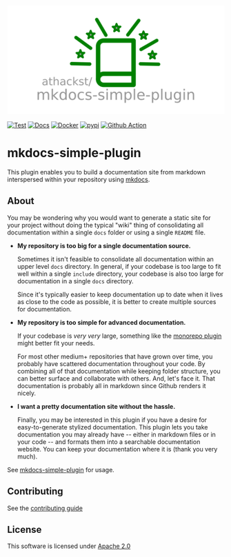 ![mkdocs-simple-plugin](https://github.com/athackst/mkdocs-simple-plugin/raw/main/media/mkdocs-simple-plugin.png)

[![Test](https://github.com/athackst/mkdocs-simple-plugin/workflows/Test/badge.svg)](https://github.com/athackst/mkdocs-simple-plugin)
[![Docs](https://github.com/athackst/mkdocs-simple-plugin/workflows/Docs/badge.svg)](https://althack.dev/mkdocs-simple-plugin) 
[![Docker](https://img.shields.io/docker/pulls/althack/mkdocs-simple-plugin)](https://hub.docker.com/r/althack/mkdocs-simple-plugin) 
[![pypi](https://img.shields.io/pypi/dm/mkdocs-simple-plugin?label=pypi%20downloads&color=blue)](https://pypi.org/project/mkdocs-simple-plugin/) 
[![Github Action](https://img.shields.io/badge/github%20action-download-blue)](https://github.com/marketplace/actions/mkdocs-simple-action)

# mkdocs-simple-plugin

This plugin enables you to build a documentation site from markdown interspersed within your repository using [mkdocs](https://www.mkdocs.org/).

## About

You may be wondering why you would want to generate a static site for your project without doing the typical "wiki" thing of consolidating all documentation within a single `docs` folder or using a single `README` file.

* **My repository is too big for a single documentation source.**

    Sometimes it isn't feasible to consolidate all documentation within an upper level `docs` directory.  In general, if your codebase is too large to fit well within a single `include` directory, your codebase is also too large for documentation in a single `docs` directory.  

    Since it's typically easier to keep documentation up to date when it lives as close to the code as possible, it is better to create multiple sources for documentation.

* **My repository is too simple for advanced documentation.**

    If your codebase is _very very_ large, something like the [monorepo plugin](https://github.com/spotify/mkdocs-monorepo-plugin) might better fit your needs.

    For most other medium+ repositories that have grown over time, you probably have scattered documentation throughout your code.  By combining all of that documentation while keeping folder structure, you can better surface and collaborate with others. And, let's face it.  That documentation is probably all in markdown since Github renders it nicely.

* **I want a pretty documentation site without the hassle.**

    Finally, you may be interested in this plugin if you have a desire for easy-to-generate stylized documentation.  This plugin lets you take documentation you may already have -- either in markdown files or in your code -- and formats them into a searchable documentation website.  You can keep your documentation where it is (thank you very much).

See [mkdocs-simple-plugin](https://althack.dev/mkdocs-simple-plugin/latest/mkdocs_simple_plugin/plugin) for usage.

## Contributing

See the [contributing guide](https://althack.dev/mkdocs-simple-plugin/latest/CONTRIBUTING)

## License

This software is licensed under [Apache 2.0](https://github.com/athackst/mkdocs-simple-plugin/blob/master/LICENSE)
